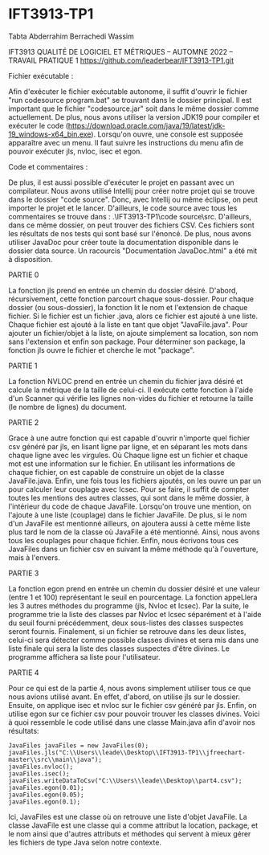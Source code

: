 # IFT3913-TP1

Tabta Abderrahim 
Berrachedi Wassim


IFT3913 QUALITÉ DE LOGICIEL ET MÉTRIQUES – AUTOMNE 2022 – TRAVAIL PRATIQUE 1
https://github.com/leaderbear/IFT3913-TP1.git 

Fichier exécutable : 

Afin d'exécuter le fichier exécutable autonome, il suffit d'ouvrir le fichier "run codesource program.bat" se trouvant dans 
le dossier principal. Il est important que le fichier "codesource.jar" soit dans le même dossier comme actuellement. De plus, 
nous avons utiliser la version JDK19 pour compiler et exécuter le code (https://download.oracle.com/java/19/latest/jdk-19_windows-x64_bin.exe). 
Lorsqu'on ouvre, une console est supposée apparaître avec un menu. Il faut suivre les instructions du menu afin de pouvoir exécuter  jls, nvloc, isec et egon.  



Code et commentaires : 

De plus, il est aussi possible d'exécuter  le projet en passant avec un compilateur. Nous avons utilisé Intellij pour créer notre projet 
qui se trouve dans le dossier "code source". Donc, avec Intellij ou même éclipse, on peut importer le projet et le lancer. D'ailleurs, le 
code source avec tous les commentaires se trouve dans : .\IFT3913-TP1\code source\src. D'ailleurs, dans ce même dossier, on peut trouver 
des fichiers CSV. Ces fichiers sont les résultats de nos tests qui sont basé sur l'énoncé. De plus, nous avons utiliser JavaDoc pour créer
toute la documentation disponible dans le dossier data source. Un racourcis "Documentation JavaDoc.html" a été mit à disposition.



PARTIE 0 

La fonction jls prend en entrée un chemin du dossier désiré. D'abord, récursivement, cette fonction parcourt chaque sous-dossier. 
Pour chaque dossier (ou sous-dossier), la fonction lit le nom et l'extension de chaque fichier. Si le fichier est un fichier .java, 
alors ce fichier est ajouté à une liste. Chaque fichier est ajouté à la liste en tant que objet "JavaFile.java". Pour ajouter un fichier/objet 
à la liste, on ajoute simplement sa location, son nom sans l'extension et enfin son package. Pour déterminer son package, la fonction jls ouvre le 
fichier et cherche le mot "package". 


PARTIE 1 

La fonction NVLOC prend en entrée un chemin du fichier java désiré et calcule la métrique de la taille de 
celui-ci. Il exécute cette fonction à l'aide d'un Scanner qui vérifie les lignes non-vides du fichier et
retourne la taille (le nombre de lignes) du document.


PARTIE 2 

Grace à une autre fonction qui est capable d'ouvrir n'importe quel fichier csv généré par jls, en lisant ligne par ligne, 
et en séparant les mots dans chaque ligne avec les virgules. Où Chaque ligne est un fichier et chaque mot est une information sur le 
fichier. En utilisant les informations de chaque fichier, on est capable de construire un objet de la classe JavaFile.java. 
Enfin, une fois tous les fichiers ajoutés, on les ouvre un par un pour calculer leur couplage avec Icsec. Pour se faire, il suffit de compter
toutes les mentions des autres classes, qui sont dans le même dossier, à l'intérieur du code de chaque JavaFile. Lorsqu'on trouve une
mention, on l'ajoute à une liste (couplage) dans le fichier JavaFile. De plus, si le nom d'un JavaFile est mentionné ailleurs, on 
ajoutera aussi à cette même liste plus tard le nom de la classe où JavaFile a été mentionné. Ainsi, nous avons tous les couplages 
pour chaque fichier. Enfin, nous écrivons tous ces JavaFiles dans un fichier csv en suivant la même méthode qu'à l'ouverture, mais à l'envers. 


PARTIE 3 

La fonction egon prend en entrée un chemin du dossier désiré et une valeur (entre 1 et 100) représentant 
le seuil en pourcentage. La fonction appeLlera les 3 autres méthodes du programme (jls, Nvloc et Icsec). Par la suite,
le programme trie la liste des classes par Nvloc et Icsec séparément  et à l'aide du seuil fourni précédemment, 
deux sous-listes des classes suspectes seront fournis. Finalement, si un fichier se retrouve dans les deux
listes, celui-ci sera détecter comme possible classes divines et sera mis dans une liste finale 
qui sera la liste des classes suspectes d'être divines. Le programme affichera sa liste pour l'utilisateur.
 
 
PARTIE 4 

Pour ce qui est de la partie 4, nous avons simplement utiliser tous ce que nous avions utilisé avant. 
En effet, d'abord, on utilise jls sur le dossier. Ensuite, on applique isec et nvloc sur le fichier csv 
généré par jls. Enfin, on utilise egon sur ce fichier csv pour pouvoir trouver les classes divines. 
Voici à quoi ressemble le code utilisé dans une classe Main.java afin d'avoir nos résultats: 

	JavaFiles javaFiles = new JavaFiles(0);
	javaFiles.jls("C:\\Users\\leade\\Desktop\\IFT3913-TP1\\jfreechart-master\\src\\main\\java");
	javaFiles.nvloc();
	javaFiles.isec();
	javaFiles.writeDataToCsv("C:\\Users\\leade\\Desktop\\part4.csv");
	javaFiles.egon(0.01);
	javaFiles.egon(0.05);
	javaFiles.egon(0.1);
	
Ici, JavaFiles est une classe où on retrouve une liste d'objet JavaFile. La classe JavaFile est 
une classe qui a comme attribut la location, package, et le nom ainsi que d'autres attributs et méthodes
qui servent à mieux gérer les fichiers de type Java selon notre contexte.